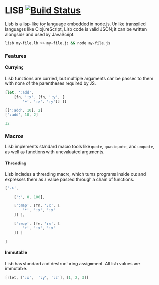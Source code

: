 
LISB [![Build Status](https://travis-ci.org/rgrannell1/lisb.png?branch=master)](https://travis-ci.org/rgrannell1/lisb)
===============================

Lisb is a lisp-like toy language embedded in node.js. Unlike transpiled languages like ClojureScript,
Lisb code is valid JSON; it can be written alongside and used by JavaScript.

```bash
lisb my-file.lb >> my-file.js && node my-file.js
```

### Features

#### Currying

Lisb functions are curried, but multiple arguments can be passed to them with none of the
parentheses required by JS.

```js
[let, ':add',
	[fn, ':x'. [fn, ':y', [
		'+', ':x', ':y']] ]]

[[':add', 10], 2]
[':add', 10, 2]

12
```
### Macros

Lisb implements standard macro tools like `quote`, `quasiquote`, and `unquote`, as well
as functions with unevaluated arguments.

#### Threading

Lisb includes a threading macro, which turns programs inside out and expresses them as a value
passed through a chain of functions.

```js
['->',

	[':', 0, 100],

	[':map', [fn, ';x', [
		'*', ':x', ':x'
	]] ],

	[':map', [fn, ';x', [
		'+', ':x', ':x'
	]] ]

]
```

#### Immutable

Lisb has standard and destructuring assignment. All lisb values are immutable.

```js
[rlet, [':x',  ':y', ':z'], [1, 2, 3]]
```
